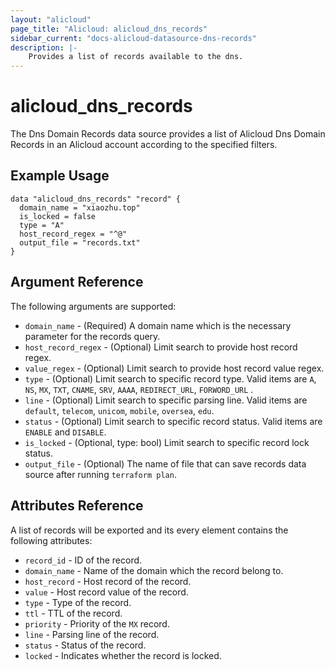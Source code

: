 ```yaml
---
layout: "alicloud"
page_title: "Alicloud: alicloud_dns_records"
sidebar_current: "docs-alicloud-datasource-dns-records"
description: |-
    Provides a list of records available to the dns.
---
```


# alicloud\_dns\_records

The Dns Domain Records data source provides a list of Alicloud Dns Domain Records in an Alicloud account according to the specified filters.

## Example Usage

```
data "alicloud_dns_records" "record" {
  domain_name = "xiaozhu.top"
  is_locked = false
  type = "A"
  host_record_regex = "^@"
  output_file = "records.txt"
}

```

## Argument Reference

The following arguments are supported:

* `domain_name` - (Required) A domain name which is the necessary parameter for the records query.
* `host_record_regex` - (Optional) Limit search to provide host record regex. 
* `value_regex` - (Optional) Limit search to provide host record value regex. 
* `type` - (Optional) Limit search to specific record type. Valid items are `A`, `NS`, `MX`, `TXT`, `CNAME`, `SRV`, `AAAA`, `REDIRECT_URL`, `FORWORD_URL` .
* `line` - (Optional) Limit search to specific parsing line. Valid items are `default`, `telecom`, `unicom`, `mobile`, `oversea`, `edu`.
* `status` - (Optional) Limit search to specific record status. Valid items are `ENABLE` and `DISABLE`.
* `is_locked` - (Optional, type: bool) Limit search to specific record lock status.
* `output_file` - (Optional) The name of file that can save records data source after running `terraform plan`.


## Attributes Reference

A list of records will be exported and its every element contains the following attributes:

* `record_id` - ID of the record.
* `domain_name` - Name of the domain which the record belong to.
* `host_record` - Host record of the record.
* `value` - Host record value of the record.
* `type` - Type of the record.
* `ttl` - TTL of the record.
* `priority` - Priority of the `MX` record.
* `line` - Parsing line of the record. 
* `status` - Status of the record.
* `locked` - Indicates whether the record is locked.